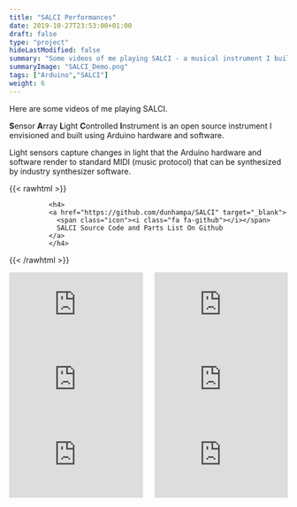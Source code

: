 ```yaml
---
title: "SALCI Performances"
date: 2019-10-27T23:53:00+01:00
draft: false
type: "project"
hideLastModified: false
summary: "Some videos of me playing SALCI - a musical instrument I built using open source hardware and sorftware"
summaryImage: "SALCI_Demo.png"
tags: ["Arduino","SALCI"]
weight: 6
---
```


Here are some videos of me playing SALCI. 

**S**ensor **A**rray **L**ight **C**ontrolled **I**nstrument is an open source  instrument I envisioned and built using Arduino hardware and software.

Light sensors capture changes in light that the Arduino hardware and software render to standard MIDI (music protocol) that can be synthesized by industry synthesizer software.

{{< rawhtml >}}
            
              <h4>
              <a href="https://github.com/dunhampa/SALCI" target="_blank">
                <span class="icon"><i class="fa fa-github"></i></span>
                SALCI Source Code and Parts List On Github
              </a>
              </h4>
         

{{< /rawhtml >}}

<div class="columns">
<div class="column is-6">
	<div style="position:relative;padding-top:56.25%;">
	  <iframe src="https://www.youtube.com/embed/yWSs64QKAcg" frameborder="0" allowfullscreen
	    style="position:absolute;top:0;left:0;width:100%;height:100%;"></iframe>
	</div>
	</div>
<div class="column is-6">
	<div style="position:relative;padding-top:56.25%;">
	  <iframe src="https://www.youtube.com/embed/x3eckIDz-VE" frameborder="0" allowfullscreen
	    style="position:absolute;top:0;left:0;width:100%;height:100%;"></iframe>
	</div>
	</div>

</div>



<div class="columns">
<div class="column is-6">
	<div style="position:relative;padding-top:56.25%;">
	  <iframe src="https://www.youtube.com/embed/LwjbtF24L3s" frameborder="0" allowfullscreen
	    style="position:absolute;top:0;left:0;width:100%;height:100%;"></iframe>
	</div>
	</div>
<div class="column is-6">
	<div style="position:relative;padding-top:56.25%;">
	  <iframe src="https://www.youtube.com/embed/zSLRRfacPqs" frameborder="0" allowfullscreen
	    style="position:absolute;top:0;left:0;width:100%;height:100%;"></iframe>
	</div>
	</div>

</div>


<div class="columns">
<div class="column is-6">
	<div style="position:relative;padding-top:56.25%;">
	  <iframe src="https://www.youtube.com/embed/VT8WdKrUeNs" frameborder="0" allowfullscreen
	    style="position:absolute;top:0;left:0;width:100%;height:100%;"></iframe>
	</div>
	</div>
<div class="column is-6">
	<div style="position:relative;padding-top:56.25%;">
	  <iframe src="https://www.youtube.com/embed/aOFJRhARtGI" frameborder="0" allowfullscreen
	    style="position:absolute;top:0;left:0;width:100%;height:100%;"></iframe>
	</div>
	</div>

</div>








